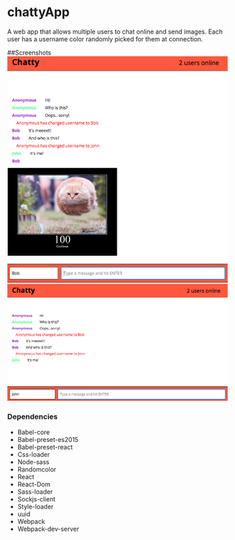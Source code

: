 chattyApp
=====================

A web app that allows multiple users to chat online and send images.
Each user has a username color randomly picked for them at connection.

##Screenshots
![Screenshot - Bob's window](Docs/Screenshot-Bobs-window.jpg)
![Screenshot - John's window](Docs/Screenshot-Johns-window.jpg)

### Dependencies

* Babel-core
* Babel-preset-es2015
* Babel-preset-react
* Css-loader
* Node-sass
* Randomcolor
* React
* React-Dom
* Sass-loader
* Sockjs-client
* Style-loader
* uuid
* Webpack
* Webpack-dev-server
